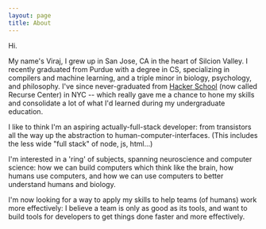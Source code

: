 ```yaml
---
layout: page
title: About
---
```

<!-- 
<p class="message">
  Hey there! This page is included as an example. Feel free to customize it for your own use upon downloading. Carry on!
</p>
 -->

<!-- <div id="about_photo">
  <img src="/photos/profile2.jpg">
</div> -->

<!-- <div id="about_text"> -->
<!-- Age: 22

Height: 6'3"

Weight: 170 lb.

Eyes: Brown

Hair: Black -->

Hi.

My name's Viraj, I grew up in San Jose, CA in the heart of Silcion Valley. I recently graduated from Purdue with a degree in CS, specializing in compilers and machine learning, and a triple minor in biology, psychology, and philosophy. I've since never-graduated from [Hacker School](https://www.recurse.com/) (now called Recurse Center) in NYC -- which really gave me a chance to hone my skills and consolidate a lot of what I'd learned during my undergraduate education.

I like to think I'm an aspiring actually-full-stack developer: from transistors all the way up the abstraction to human-computer-interfaces. (This includes the less wide "full stack" of node, js, html...)

I'm interested in a 'ring' of subjects, spanning neuroscience and computer science: how we can build computers which think like the brain, how humans use computers, and how we can use computers to better understand humans and biology.

I'm now looking for a way to apply my skills to help teams (of humans) work more effectively: I believe a team is only as good as its tools, and want to build tools for developers to get things done faster and more effectively.

